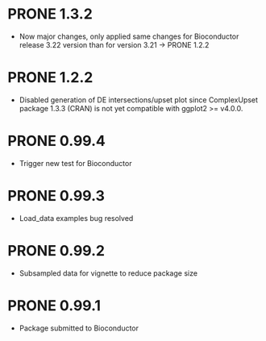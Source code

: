# PRONE 1.3.2

* Now major changes, only applied same changes for Bioconductor release 3.22 version than for version 3.21 -> PRONE 1.2.2

# PRONE 1.2.2

* Disabled generation of DE intersections/upset plot since ComplexUpset package 1.3.3 (CRAN) is not yet compatible with ggplot2 >= v4.0.0. 

# PRONE 0.99.4

* Trigger new test for Bioconductor

# PRONE 0.99.3

* Load_data examples bug resolved

# PRONE 0.99.2

* Subsampled data for vignette to reduce package size

# PRONE 0.99.1

* Package submitted to Bioconductor
